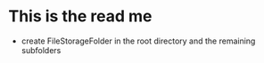 # This is the read me

- create FileStorageFolder in the root directory and the remaining subfolders
